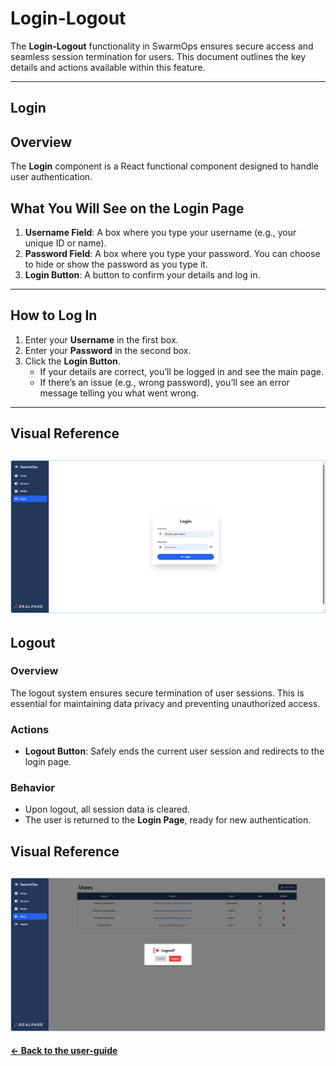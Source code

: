 # Login-Logout

The **Login-Logout** functionality in SwarmOps ensures secure access and seamless session termination for users. This document outlines the key details and actions available within this feature.

---

## Login

## Overview
The **Login** component is a React functional component designed to handle user authentication. 

## What You Will See on the Login Page
1. **Username Field**: A box where you type your username (e.g., your unique ID or name).
2. **Password Field**: A box where you type your password. You can choose to hide or show the password as you type it.
3. **Login Button**: A button to confirm your details and log in.

---

## How to Log In
1. Enter your **Username** in the first box.
2. Enter your **Password** in the second box.
3. Click the **Login Button**. 
   - If your details are correct, you’ll be logged in and see the main page.
   - If there’s an issue (e.g., wrong password), you’ll see an error message telling you what went wrong.

---
## Visual Reference

![login Visual Representation](images/login.png)
---

## Logout

### Overview
The logout system ensures secure termination of user sessions. This is essential for maintaining data privacy and preventing unauthorized access.

### Actions
- **Logout Button**: Safely ends the current user session and redirects to the login page.

### Behavior
- Upon logout, all session data is cleared.
- The user is returned to the **Login Page**, ready for new authentication.

## Visual Reference

![Logout Visual Representation](images/logout.png)
---

**[← Back to the user-guide](../user-guide.md)**